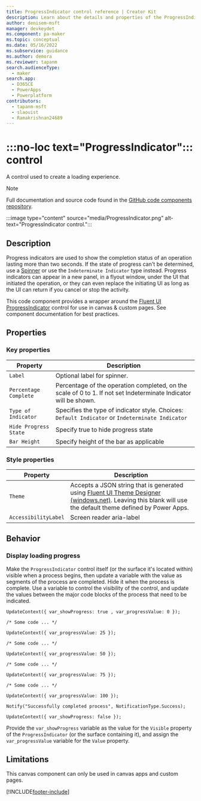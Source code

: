 ```yaml
---
title: ProgressIndicator control reference | Creator Kit
description: Learn about the details and properties of the ProgressIndicator control in the Creator Kit.
author: denisem-msft
manager: devkeydet
ms.component: pa-maker
ms.topic: conceptual
ms.date: 05/16/2022
ms.subservice: guidance
ms.author: demora
ms.reviewer: tapanm
search.audienceType: 
  - maker
search.app: 
  - D365CE
  - PowerApps
  - Powerplatform
contributors:
  - tapanm-msft
  - slaouist
  - Ramakrishnan24689
---
```


# :::no-loc text="ProgressIndicator"::: control

A control used to create a loading experience.

> [!NOTE]
> Full documentation and source code found in the [GitHub code components repository](https://github.com/microsoft/powercat-code-components/tree/main/ProgressIndicator).

:::image type="content" source="media/ProgressIndicator.png" alt-text="ProgressIndicator control.":::

## Description

Progress indicators are used to show the completion status of an operation lasting more than two seconds. If the state of progress can't be determined, use a [Spinner](spinner.md) or use the `Indeterminate Indicator` type instead. Progress indicators can appear in a new panel, in a flyout window, under the UI that initiated the operation, or they can even replace the initiating UI as long as the UI can return if you cancel or stop the activity.

This code component provides a wrapper around the [Fluent UI ProgressIndicator](https://developer.microsoft.com/en-us/fluentui#/controls/web/progressindicator) control for use in canvas & custom pages. See component documentation for best practices.

## Properties
### Key properties

| Property | Description |
| -------- | ----------- |
| `Label` | Optional label for spinner. |
| `Percentage Complete` | Percentage of the operation completed, on the scale of 0 to 1. If not set Indeterminate Indicator will be shown. |
| `Type of Indicator` | Specifies the type of indicator style. Choices: `Default Indicator` or `Indeterminate Indicator` |
| `Hide Progress State` |  Specify true to hide progress state |
| `Bar Height` |  Specify height of the bar as applicable |

### Style properties

| Property | Description |
| -------- | ----------- |
| `Theme` | Accepts a JSON string that is generated using [Fluent UI Theme Designer (windows.net)](https://fabricweb.z5.web.core.windows.net/pr-deploy-site/refs/heads/master/theming-designer/). Leaving this blank will use the default theme defined by Power Apps. |
| `AccessibilityLabel` | Screen reader aria-label |

## Behavior
### Display loading progress

Make the `ProgressIndicator` control itself (or the surface it's located within) visible when a process begins, then update a variable with the value as segments of the process are completed. Hide it when the process is complete. Use a variable to control the visibility of the control, and update the values between the major code blocks of the process that need to be indicated.

```powerapps-dot
UpdateContext({ var_showProgress: true , var_progressValue: 0 });

/* Some code ... */

UpdateContext({ var_progressValue: 25 });

/* Some code ... */

UpdateContext({ var_progressValue: 50 });

/* Some code ... */

UpdateContext({ var_progressValue: 75 });

/* Some code ... */

UpdateContext({ var_progressValue: 100 });

Notify("Successfully completed process", NotificationType.Success);

UpdateContext({ var_showProgress: false });

```

Provide the `var_showProgress` variable as the value for the `Visible` property of the `ProgressIndicator` (or the surface containing it), and assign the `var_progressValue` variable for the `Value` property.


## Limitations

This canvas component can only be used in canvas apps and custom pages.

[!INCLUDE[footer-include](../../includes/footer-banner.md)]
